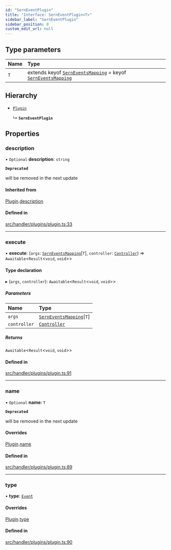 ```yaml
---
id: "SernEventPlugin"
title: "Interface: SernEventPlugin<T>"
sidebar_label: "SernEventPlugin"
sidebar_position: 0
custom_edit_url: null
---
```


## Type parameters

| Name | Type |
| :------ | :------ |
| `T` | extends keyof [`SernEventsMapping`](../modules.md#serneventsmapping) = keyof [`SernEventsMapping`](../modules.md#serneventsmapping) |

## Hierarchy

- [`Plugin`](Plugin.md)

  ↳ **`SernEventPlugin`**

## Properties

### description

• `Optional` **description**: `string`

**`Deprecated`**

will be removed in the next update

#### Inherited from

[Plugin](Plugin.md).[description](Plugin.md#description)

#### Defined in

[src/handler/plugins/plugin.ts:33](https://github.com/sern-handler/handler/blob/3daacfc/src/handler/plugins/plugin.ts#L33)

___

### execute

• **execute**: (`args`: [`SernEventsMapping`](../modules.md#serneventsmapping)[`T`], `controller`: [`Controller`](Controller.md)) => `Awaitable`<`Result`<`void`, `void`\>\>

#### Type declaration

▸ (`args`, `controller`): `Awaitable`<`Result`<`void`, `void`\>\>

##### Parameters

| Name | Type |
| :------ | :------ |
| `args` | [`SernEventsMapping`](../modules.md#serneventsmapping)[`T`] |
| `controller` | [`Controller`](Controller.md) |

##### Returns

`Awaitable`<`Result`<`void`, `void`\>\>

#### Defined in

[src/handler/plugins/plugin.ts:91](https://github.com/sern-handler/handler/blob/3daacfc/src/handler/plugins/plugin.ts#L91)

___

### name

• `Optional` **name**: `T`

**`Deprecated`**

will be removed in the next update

#### Overrides

[Plugin](Plugin.md).[name](Plugin.md#name)

#### Defined in

[src/handler/plugins/plugin.ts:89](https://github.com/sern-handler/handler/blob/3daacfc/src/handler/plugins/plugin.ts#L89)

___

### type

• **type**: [`Event`](../enums/PluginType.md#event)

#### Overrides

[Plugin](Plugin.md).[type](Plugin.md#type)

#### Defined in

[src/handler/plugins/plugin.ts:90](https://github.com/sern-handler/handler/blob/3daacfc/src/handler/plugins/plugin.ts#L90)
